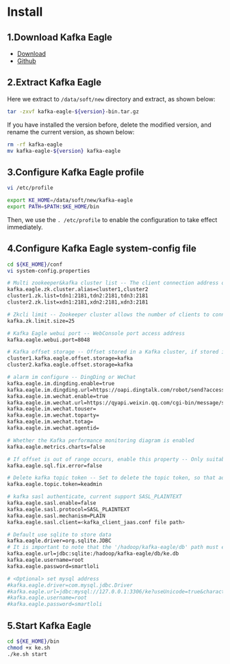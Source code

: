 # Install

## 1.Download Kafka Eagle
  * [Download](http://download.smartloli.org/)
  * [Github](https://github.com/smartloli/kafka-eagle)

## 2.Extract Kafka Eagle
Here we extract to ```/data/soft/new``` directory and extract, as shown below:
```bash
tar -zxvf kafka-eagle-${version}-bin.tar.gz
```
If you have installed the version before, delete the modified version, and rename the current version, as shown below:
```bash
rm -rf kafka-eagle
mv kafka-eagle-${version} kafka-eagle
```

## 3.Configure Kafka Eagle profile
```bash
vi /etc/profile

export KE_HOME=/data/soft/new/kafka-eagle
export PATH=$PATH:$KE_HOME/bin
```
Then, we use the ```. /etc/profile``` to enable the configuration to take effect immediately.

## 4.Configure Kafka Eagle system-config file
```bash
cd ${KE_HOME}/conf
vi system-config.properties

# Multi zookeeper&kafka cluster list -- The client connection address of the Zookeeper cluster is set here
kafka.eagle.zk.cluster.alias=cluster1,cluster2
cluster1.zk.list=tdn1:2181,tdn2:2181,tdn3:2181
cluster2.zk.list=xdn1:2181,xdn2:2181,xdn3:2181

# Zkcli limit -- Zookeeper cluster allows the number of clients to connect to
kafka.zk.limit.size=25

# Kafka Eagle webui port -- WebConsole port access address
kafka.eagle.webui.port=8048

# Kafka offset storage -- Offset stored in a Kafka cluster, if stored in the zookeeper, you can not use this option
cluster1.kafka.eagle.offset.storage=kafka
cluster2.kafka.eagle.offset.storage=kafka

# alarm im configure -- DingDing or WeChat
kafka.eagle.im.dingding.enable=true
kafka.eagle.im.dingding.url=https://oapi.dingtalk.com/robot/send?access_token=
kafka.eagle.im.wechat.enable=true
kafka.eagle.im.wechat.url=https://qyapi.weixin.qq.com/cgi-bin/message/send?access_token=
kafka.eagle.im.wechat.touser=
kafka.eagle.im.wechat.toparty=
kafka.eagle.im.wechat.totag=
kafka.eagle.im.wechat.agentid=

# Whether the Kafka performance monitoring diagram is enabled
kafka.eagle.metrics.charts=false

# If offset is out of range occurs, enable this property -- Only suitable for kafka sql
kafka.eagle.sql.fix.error=false

# Delete kafka topic token -- Set to delete the topic token, so that administrators can have the right to delete
kafka.eagle.topic.token=keadmin

# kafka sasl authenticate, current support SASL_PLAINTEXT
kafka.eagle.sasl.enable=false
kafka.eagle.sasl.protocol=SASL_PLAINTEXT
kafka.eagle.sasl.mechanism=PLAIN
kafka.eagle.sasl.client=<kafka_client_jaas.conf file path>

# Default use sqlite to store data
kafka.eagle.driver=org.sqlite.JDBC
# It is important to note that the '/hadoop/kafka-eagle/db' path must exist.
kafka.eagle.url=jdbc:sqlite:/hadoop/kafka-eagle/db/ke.db
kafka.eagle.username=root
kafka.eagle.password=smartloli

# <Optional> set mysql address
#kafka.eagle.driver=com.mysql.jdbc.Driver
#kafka.eagle.url=jdbc:mysql://127.0.0.1:3306/ke?useUnicode=true&characterEncoding=UTF-8&zeroDateTimeBehavior=convertToNull
#kafka.eagle.username=root
#kafka.eagle.password=smartloli

```

## 5.Start Kafka Eagle
```bash
cd ${KE_HOME}/bin
chmod +x ke.sh
./ke.sh start
```
